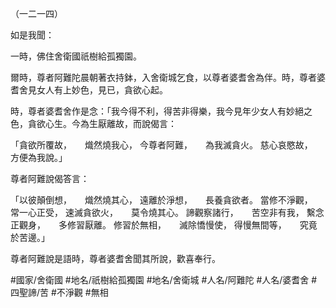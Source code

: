 （一二一四）

如是我聞：

一時，佛住舍衛國祇樹給孤獨園。

爾時，尊者阿難陀晨朝著衣持鉢，入舍衛城乞食，以尊者婆耆舍為伴。時，尊者婆耆舍見女人有上妙色，見已，貪欲心起。

時，尊者婆耆舍作是念：「我今得不利，得苦非得樂，我今見年少女人有妙絕之色，貪欲心生。今為生厭離故，而說偈言：

「貪欲所覆故，　　熾然燒我心，
今尊者阿難，　　為我滅貪火。
慈心哀愍故，　　方便為我說。」

尊者阿難說偈答言：

「以彼顛倒想，　　熾然燒其心，
遠離於淨想，　　長養貪欲者。
當修不淨觀，　　常一心正受，
速滅貪欲火，　　莫令燒其心。
諦觀察諸行，　　苦空非有我，
繫念正觀身，　　多修習厭離。
修習於無相，　　滅除憍慢使，
得慢無間等，　　究竟於苦邊。」

尊者阿難說是語時，尊者婆耆舍聞其所說，歡喜奉行。

#國家/舍衛國
#地名/祇樹給孤獨園
#地名/舍衛城
#人名/阿難陀
#人名/婆耆舍
#四聖諦/苦
#不淨觀
#無相
